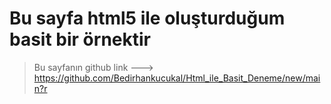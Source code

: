 # Bu sayfa html5 ile oluşturduğum basit bir örnektir
>  Bu sayfanın github link  ---> https://github.com/Bedirhankucukal/Html_ile_Basit_Deneme/new/main?r
